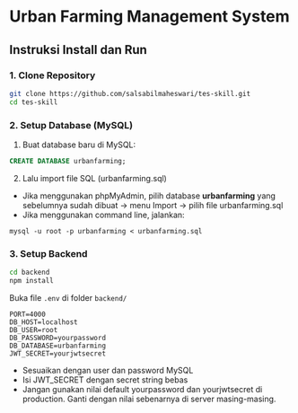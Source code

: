 # Urban Farming Management System
 
## Instruksi Install dan Run

### 1. Clone Repository
```bash
git clone https://github.com/salsabilmaheswari/tes-skill.git
cd tes-skill
```

### 2. Setup Database (MySQL)
1. Buat database baru di MySQL:
```sql
CREATE DATABASE urbanfarming;
```
2. Lalu import file SQL (urbanfarming.sql)
* Jika menggunakan phpMyAdmin, pilih database **urbanfarming** yang sebelumnya sudah dibuat → menu Import → pilih file urbanfarming.sql
* Jika menggunakan command line, jalankan:
```
mysql -u root -p urbanfarming < urbanfarming.sql
```

### 3. Setup Backend
```bash
cd backend
npm install
```

Buka file `.env` di folder `backend/`
```env
PORT=4000
DB_HOST=localhost
DB_USER=root
DB_PASSWORD=yourpassword
DB_DATABASE=urbanfarming
JWT_SECRET=yourjwtsecret
```
* Sesuaikan dengan user dan password MySQL
* Isi JWT_SECRET dengan secret string bebas 
* Jangan gunakan nilai default yourpassword dan yourjwtsecret di production. Ganti dengan nilai sebenarnya di server masing-masing.